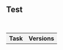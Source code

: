 
## Test

 <table>    
      <tr>     
            <th style="text-align:center;background-color:#F3F3F3">Task</th>      
             <th style="text-align:center;background-color:#F3F3F3">Versions</th>  
       </tr>  
